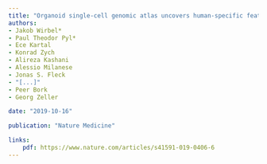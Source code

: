 ```yaml
---
title: "Organoid single-cell genomic atlas uncovers human-specific features of brain development"
authors:
- Jakob Wirbel*
- Paul Theodor Pyl*
- Ece Kartal
- Konrad Zych
- Alireza Kashani
- Alessio Milanese
- Jonas S. Fleck
- "[...]"
- Peer Bork
- Georg Zeller 

date: "2019-10-16"

publication: "Nature Medicine"

links:
    pdf: https://www.nature.com/articles/s41591-019-0406-6
---
```




